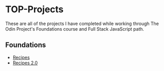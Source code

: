 # TOP-Projects
These are all of the projects I have completed while working through The Odin Project's Foundations course and Full Stack JavaScript path.

## Foundations
- [Recipes](foundations/recipes/)
- [Recipes 2.0](foundations/recipes_with_styling)